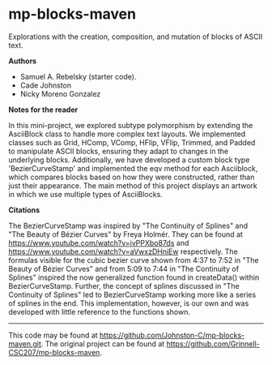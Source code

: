 # mp-blocks-maven

Explorations with the creation, composition, and mutation of blocks of ASCII text.

**Authors**

* Samuel A. Rebelsky (starter code).
* Cade Johnston
* Nicky Moreno Gonzalez

**Notes for the reader**

In this mini-project, we explored subtype polymorphism by extending the AsciiBlock class to handle more complex text layouts. We implemented classes such as Grid, HComp, VComp, HFlip, VFlip, Trimmed, and Padded to manipulate ASCII blocks, ensuring they adapt to changes in the underlying blocks. Additionally, we have developed a custom block type 'BezierCurveStamp' and implemented the eqv method for each Asciiblock, which compares blocks based on how they were constructed, rather than just their appearance. The main method of this project displays an artwork in which we use multiple types of AsciiBlocks.

**Citations**

The BezierCurveStamp was inspired by "The Continuity of Splines" and "The Beauty of Bézier Curves" by Freya Holmér. They can be found at <https://www.youtube.com/watch?v=jvPPXbo87ds> and <https://www.youtube.com/watch?v=aVwxzDHniEw> respectively. The formulas visible for the cubic bezier curve shown from 4:37 to 7:52 in "The Beauty of Bézier Curves" and from 5:09 to 7:44 in "The Continuity of Splines" inspired the now generalized function found in createData() within BezierCurveStamp. Further, the concept of splines discussed in "The Continuity of Splines" led to BezierCurveStamp working more like a series of splines in the end. This implementation, however, is our own and was developed with little reference to the functions shown.

---

This code may be found at <https://github.com/Johnston-C/mp-blocks-maven.git>. The original project can be found at <https://github.com/Grinnell-CSC207/mp-blocks-maven>.
